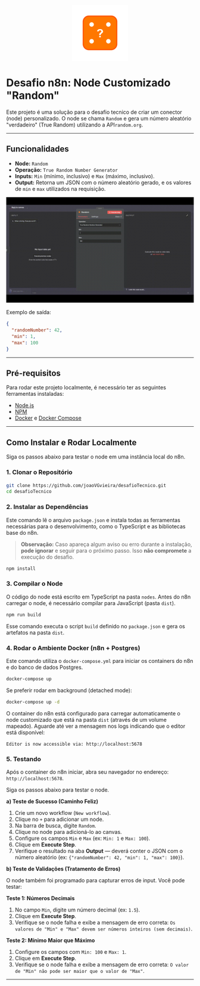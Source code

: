 <div align="center">
  <img src="./assets/Random.png" alt="Logo" width="150">
</div>

# Desafio n8n: Node Customizado "Random"

Este projeto é uma solução para o desafio tecnico de criar um conector (node) personalizado. O node se chama `Random` e gera um número aleatório "verdadeiro" (True Random) utilizando a API`random.org`.

---

## Funcionalidades

* **Node:** `Random`
* **Operação:** `True Random Number Generator`
* **Inputs:** `Min` (mínimo, inclusivo) e `Max` (máximo, inclusivo).
* **Output:** Retorna um JSON com o número aleatório gerado, e os valores de `min` e `max` utilizados na requisição.

<div align="center">
 <img src="./assets/demo-random.gif" alt="Demonstração do Node Random em Ação" width="700">
</div>

Exemplo de saída:

```json
{
  "randomNumber": 42,
  "min": 1,
  "max": 100
}
```

---

## Pré-requisitos

Para rodar este projeto localmente, é necessário ter as seguintes ferramentas instaladas:

* [Node.js](https://nodejs.org/) 
* [NPM](https://www.npmjs.com/) 
* [Docker](https://www.docker.com/products/docker-desktop/) e [Docker Compose](https://docs.docker.com/compose/)
---

## Como Instalar e Rodar Localmente

Siga os passos abaixo para testar o node em uma instância local do n8n.

### 1. Clonar o Repositório

```bash
git clone https://github.com/joaoVGvieira/desafioTecnico.git
cd desafioTecnico
```

### 2. Instalar as Dependências

Este comando lê o arquivo `package.json` e instala todas as ferramentas necessárias para o desenvolvimento, como o TypeScript e as bibliotecas base do n8n.  

> **Observação:** Caso apareça algum aviso ou erro durante a instalação, **pode ignorar** e seguir para o próximo passo. Isso **não compromete** a execução do desafio.

```bash
npm install
```

### 3. Compilar o Node

O código do node está escrito em TypeScript na pasta `nodes`. Antes do n8n carregar o node, é necessário compilar para JavaScript (pasta `dist`).

```bash
npm run build
```

Esse comando executa o script `build` definido no `package.json` e gera os artefatos na pasta `dist`.

### 4. Rodar o Ambiente Docker (n8n + Postgres)

Este comando utiliza o `docker-compose.yml` para iniciar os containers do n8n e do banco de dados Postgres.

```bash
docker-compose up
```

Se preferir rodar em background (detached mode):

```bash
docker-compose up -d
```

O container do n8n está configurado para carregar automaticamente o node customizado que está na pasta `dist` (através de um volume mapeado). Aguarde até ver a mensagem nos logs indicando que o editor está disponível:

```
Editor is now accessible via: http://localhost:5678
```
### 5. Testando
Após o container do n8n iniciar, abra seu navegador no endereço: `http://localhost:5678`.

Siga os passos abaixo para testar o node.

**a) Teste de Sucesso (Caminho Feliz)**

1.  Crie um novo workflow (`New workflow`).
2.  Clique no `+` para adicionar um node.
3.  Na barra de busca, digite `Random`.
4.  Clique no node para adicioná-lo ao canvas.
5.  Configure os campos `Min` e `Max` (ex: `Min: 1` e `Max: 100`).
6.  Clique em **Execute Step**.
7.  Verifique o resultado na aba **Output** — deverá conter o JSON com o número aleatório (ex: `{"randomNumber": 42, "min": 1, "max": 100}`).

**b) Teste de Validações (Tratamento de Erros)**

O node também foi programado para capturar erros de input. Você pode testar:

**Teste 1: Números Decimais**
1.  No campo `Min`, digite um número decimal (ex: `1.5`).
2.  Clique em **Execute Step**.
3.  Verifique se o node falha e exibe a mensagem de erro correta: `Os valores de "Min" e "Max" devem ser números inteiros (sem decimais)`.

**Teste 2: Mínimo Maior que Máximo**
1.  Configure os campos com `Min: 100` e `Max: 1`.
2.  Clique em **Execute Step**.
3.  Verifique se o node falha e exibe a mensagem de erro correta: `O valor de "Min" não pode ser maior que o valor de "Max"`.

---
